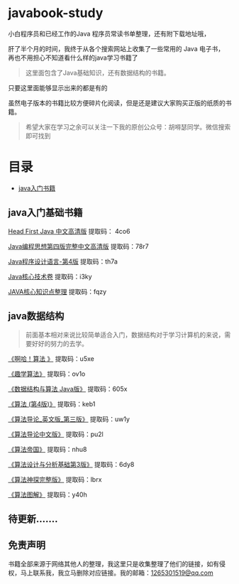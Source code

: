 # javabook-study
小白程序员和已经工作的Java 程序员常读书单整理，还有附下载地址哦，

肝了半个月的时间，我终于从各个搜索网站上收集了一些常用的 Java 电子书，
再也不用担心不知道看什么样的java学习书籍了

> 这里面包含了Java基础知识，还有数据结构的书籍。

只要这里面能够显示出来的都是有的

虽然电子版本的书籍比较方便碎片化阅读，但是还是建议大家购买正版的纸质的书籍。

> 希望大家在学习之余可以关注一下我的原创公众号：胡嘚瑟同学。微信搜索即可找到

# 目录
* [java入门书籍](#java入门书籍)



## java入门基础书籍

[Head First Java 中文高清版](https://pan.baidu.com/s/1oCXf4t5CY43yPejmTCF4lg)    提取码： 4co6

[Java编程思想第四版完整中文高清版](https://pan.baidu.com/s/10JLxpfMtLDuQM4s1qYINIw)  提取码：78r7

[Java程序设计语言-第4版](https://pan.baidu.com/s/1GdhFiyA17qNGcYCni3z2Xw) 提取码：th7a

[Java核心技术卷](https://pan.baidu.com/s/1ZxEKhukjGc_gWEzxeLd2PQ) 提取码：i3ky

[JAVA核心知识点整理](https://pan.baidu.com/s/161oH0h2cbyZg-XcchfW_eA)  提取码：fqzy

## java数据结构

> 前面基本相对来说比较简单适合入门，数据结构对于学习计算机的来说，需要好好的努力的去学。

[《啊哈！算法 》](https://pan.baidu.com/s/1kJmxh5rFjU4Wld601cB7Og)  提取码：u5xe

[《趣学算法》](https://pan.baidu.com/s/1fDJq7nXVn9NHR27NSSn9HA)  提取码：ov1o

[《数据结构与算法 Java版》](https://pan.baidu.com/s/1p9mfXptYOSVSuNFseSXlGg) 提取码：605x

[《算法 (第4版)》](https://pan.baidu.com/s/1yEGqeJMeuXDU9v2Acp1BMQ) 提取码：keb1

[《算法导论_英文版_第三版》](https://pan.baidu.com/s/1mz2xfEYgAGgJ9uU_lDKLAQ) 提取码：uw1y

[《算法导论中文版》](https://pan.baidu.com/s/1QnOoP0t3rxE6GRxoL06E4w) 提取码：pu2l

[《算法帝国》](https://pan.baidu.com/s/1PmQEXIsT4abwXF-W2EQx6A) 提取码：nhu8

[《算法设计与分析基础第3版》](https://pan.baidu.com/s/1ssckcWnrfzxtRO0iDWNt8w) 提取码：6dy8

[《算法神探完整版》](https://pan.baidu.com/s/1sFY5lk1DZUJ6av0qREqlbQ) 提取码：lbrx

[《算法图解》](https://pan.baidu.com/s/1vpSWUortPHG7IuIt2vjTuw) 提取码：y40h


## 待更新.......

## 免责声明

书籍全部来源于网络其他人的整理，我这里只是收集整理了他们的链接，如有侵权，马上联系我，我立马删除对应链接。我的邮箱：1265301519@qq.com
